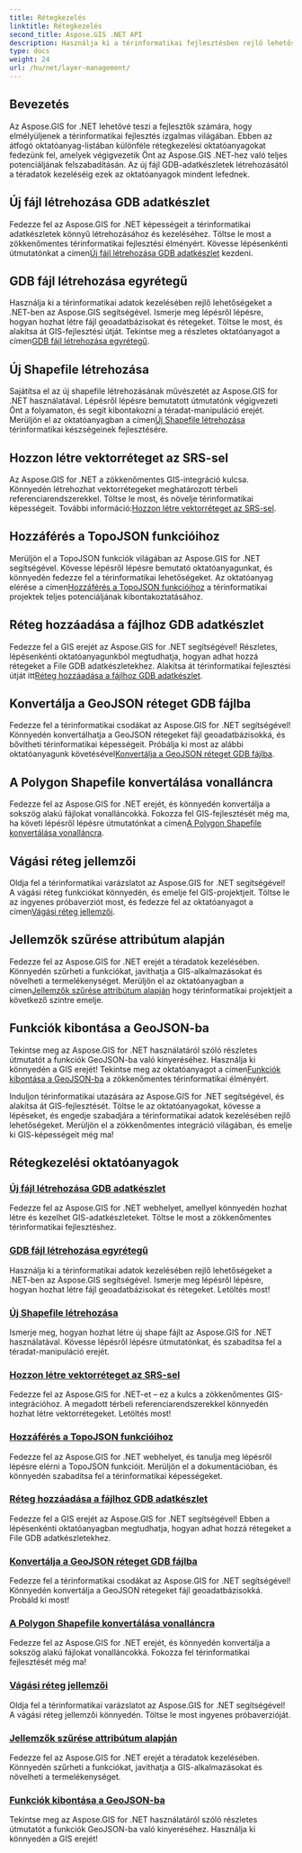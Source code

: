 ```yaml
---
title: Rétegkezelés
linktitle: Rétegkezelés
second_title: Aspose.GIS .NET API
description: Használja ki a térinformatikai fejlesztésben rejlő lehetőségeket az Aspose.GIS for .NET oktatóanyaggal. Könnyedén hozhat létre, kezelhet és manipulálhat GIS-adatkészleteket.
type: docs
weight: 24
url: /hu/net/layer-management/
---
```

## Bevezetés

Az Aspose.GIS for .NET lehetővé teszi a fejlesztők számára, hogy elmélyüljenek a térinformatikai fejlesztés izgalmas világában. Ebben az átfogó oktatóanyag-listában különféle rétegkezelési oktatóanyagokat fedezünk fel, amelyek végigvezetik Önt az Aspose.GIS .NET-hez való teljes potenciáljának felszabadításán. Az új fájl GDB-adatkészletek létrehozásától a téradatok kezeléséig ezek az oktatóanyagok mindent lefednek.

## Új fájl létrehozása GDB adatkészlet 
 Fedezze fel az Aspose.GIS for .NET képességeit a térinformatikai adatkészletek könnyű létrehozásához és kezeléséhez. Töltse le most a zökkenőmentes térinformatikai fejlesztési élményért. Kövesse lépésenkénti útmutatónkat a címen[Új fájl létrehozása GDB adatkészlet](./create-new-file-gdb-dataset/) kezdeni.

## GDB fájl létrehozása egyrétegű 
 Használja ki a térinformatikai adatok kezelésében rejlő lehetőségeket a .NET-ben az Aspose.GIS segítségével. Ismerje meg lépésről lépésre, hogyan hozhat létre fájl geoadatbázisokat és rétegeket. Töltse le most, és alakítsa át GIS-fejlesztési útját. Tekintse meg a részletes oktatóanyagot a címen[GDB fájl létrehozása egyrétegű](./create-file-gdb-with-single-layer/).

## Új Shapefile létrehozása 
 Sajátítsa el az új shapefile létrehozásának művészetét az Aspose.GIS for .NET használatával. Lépésről lépésre bemutatott útmutatónk végigvezeti Önt a folyamaton, és segít kibontakozni a téradat-manipuláció erejét. Merüljön el az oktatóanyagban a címen[Új Shapefile létrehozása](./create-new-shapefile/) térinformatikai készségeinek fejlesztésére.

## Hozzon létre vektorréteget az SRS-sel 
Az Aspose.GIS for .NET a zökkenőmentes GIS-integráció kulcsa. Könnyedén létrehozhat vektorrétegeket meghatározott térbeli referenciarendszerekkel. Töltse le most, és növelje térinformatikai képességeit. További információ:[Hozzon létre vektorréteget az SRS-sel](./create-vector-layer-with-srs/).

## Hozzáférés a TopoJSON funkcióihoz 
 Merüljön el a TopoJSON funkciók világában az Aspose.GIS for .NET segítségével. Kövesse lépésről lépésre bemutató oktatóanyagunkat, és könnyedén fedezze fel a térinformatikai lehetőségeket. Az oktatóanyag elérése a címen[Hozzáférés a TopoJSON funkcióihoz](./access-features-in-topojson/) a térinformatikai projektek teljes potenciáljának kibontakoztatásához.

## Réteg hozzáadása a fájlhoz GDB adatkészlet 
 Fedezze fel a GIS erejét az Aspose.GIS for .NET segítségével! Részletes, lépésenkénti oktatóanyagunkból megtudhatja, hogyan adhat hozzá rétegeket a File GDB adatkészletekhez. Alakítsa át térinformatikai fejlesztési útját itt[Réteg hozzáadása a fájlhoz GDB adatkészlet](./add-layer-to-file-gdb-dataset/).

## Konvertálja a GeoJSON réteget GDB fájlba 
 Fedezze fel a térinformatikai csodákat az Aspose.GIS for .NET segítségével! Könnyedén konvertálhatja a GeoJSON rétegeket fájl geoadatbázisokká, és bővítheti térinformatikai képességeit. Próbálja ki most az alábbi oktatóanyagunk követésével[Konvertálja a GeoJSON réteget GDB fájlba](./convert-geojson-layer-to-file-gdb/).

## A Polygon Shapefile konvertálása vonalláncra 
Fedezze fel az Aspose.GIS for .NET erejét, és könnyedén konvertálja a sokszög alakú fájlokat vonalláncokká. Fokozza fel GIS-fejlesztését még ma, ha követi lépésről lépésre útmutatónkat a címen[A Polygon Shapefile konvertálása vonalláncra](./convert-polygon-shapefile-to-linestring/).

## Vágási réteg jellemzői 
 Oldja fel a térinformatikai varázslatot az Aspose.GIS for .NET segítségével! A vágási réteg funkciókat könnyedén, és emelje fel GIS-projektjeit. Töltse le az ingyenes próbaverziót most, és fedezze fel az oktatóanyagot a címen[Vágási réteg jellemzői](./crop-layer-features/).

## Jellemzők szűrése attribútum alapján 
 Fedezze fel az Aspose.GIS for .NET erejét a téradatok kezelésében. Könnyedén szűrheti a funkciókat, javíthatja a GIS-alkalmazásokat és növelheti a termelékenységet. Merüljön el az oktatóanyagban a címen[Jellemzők szűrése attribútum alapján](./filter-features-by-attribute/) hogy térinformatikai projektjeit a következő szintre emelje.

## Funkciók kibontása a GeoJSON-ba 
 Tekintse meg az Aspose.GIS for .NET használatáról szóló részletes útmutatót a funkciók GeoJSON-ba való kinyeréséhez. Használja ki könnyedén a GIS erejét! Tekintse meg az oktatóanyagot a címen[Funkciók kibontása a GeoJSON-ba](./extract-features-to-geojson/) a zökkenőmentes térinformatikai élményért.

Induljon térinformatikai utazására az Aspose.GIS for .NET segítségével, és alakítsa át GIS-fejlesztését. Töltse le az oktatóanyagokat, kövesse a lépéseket, és engedje szabadjára a térinformatikai adatok kezelésében rejlő lehetőségeket. Merüljön el a zökkenőmentes integráció világában, és emelje ki GIS-képességeit még ma!
## Rétegkezelési oktatóanyagok
### [Új fájl létrehozása GDB adatkészlet](./create-new-file-gdb-dataset/)
Fedezze fel az Aspose.GIS for .NET webhelyet, amellyel könnyedén hozhat létre és kezelhet GIS-adatkészleteket. Töltse le most a zökkenőmentes térinformatikai fejlesztéshez. 
### [GDB fájl létrehozása egyrétegű](./create-file-gdb-with-single-layer/)
Használja ki a térinformatikai adatok kezelésében rejlő lehetőségeket a .NET-ben az Aspose.GIS segítségével. Ismerje meg lépésről lépésre, hogyan hozhat létre fájl geoadatbázisokat és rétegeket. Letöltés most!
### [Új Shapefile létrehozása](./create-new-shapefile/)
Ismerje meg, hogyan hozhat létre új shape fájlt az Aspose.GIS for .NET használatával. Kövesse lépésről lépésre útmutatónkat, és szabadítsa fel a téradat-manipuláció erejét.
### [Hozzon létre vektorréteget az SRS-sel](./create-vector-layer-with-srs/)
Fedezze fel az Aspose.GIS for .NET-et – ez a kulcs a zökkenőmentes GIS-integrációhoz. A megadott térbeli referenciarendszerekkel könnyedén hozhat létre vektorrétegeket. Letöltés most!
### [Hozzáférés a TopoJSON funkcióihoz](./access-features-in-topojson/)
Fedezze fel az Aspose.GIS for .NET webhelyet, és tanulja meg lépésről lépésre elérni a TopoJSON funkcióit. Merüljön el a dokumentációban, és könnyedén szabadítsa fel a térinformatikai képességeket.
### [Réteg hozzáadása a fájlhoz GDB adatkészlet](./add-layer-to-file-gdb-dataset/)
Fedezze fel a GIS erejét az Aspose.GIS for .NET segítségével! Ebben a lépésenkénti oktatóanyagban megtudhatja, hogyan adhat hozzá rétegeket a File GDB adatkészletekhez.
### [Konvertálja a GeoJSON réteget GDB fájlba](./convert-geojson-layer-to-file-gdb/)
Fedezze fel a térinformatikai csodákat az Aspose.GIS for .NET segítségével! Könnyedén konvertálja a GeoJSON rétegeket fájl geoadatbázisokká. Probáld ki most!
### [A Polygon Shapefile konvertálása vonalláncra](./convert-polygon-shapefile-to-linestring/)
Fedezze fel az Aspose.GIS for .NET erejét, és könnyedén konvertálja a sokszög alakú fájlokat vonalláncokká. Fokozza fel térinformatikai fejlesztését még ma!
### [Vágási réteg jellemzői](./crop-layer-features/)
Oldja fel a térinformatikai varázslatot az Aspose.GIS for .NET segítségével! A vágási réteg jellemzői könnyedén. Töltse le most ingyenes próbaverzióját.
### [Jellemzők szűrése attribútum alapján](./filter-features-by-attribute/)
Fedezze fel az Aspose.GIS for .NET erejét a téradatok kezelésében. Könnyedén szűrheti a funkciókat, javíthatja a GIS-alkalmazásokat és növelheti a termelékenységet.
### [Funkciók kibontása a GeoJSON-ba](./extract-features-to-geojson/)
Tekintse meg az Aspose.GIS for .NET használatáról szóló részletes útmutatót a funkciók GeoJSON-ba való kinyeréséhez. Használja ki könnyedén a GIS erejét! 